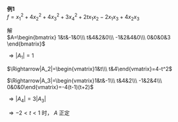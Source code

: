 **例1**  
 $f=x_1^2+4x_2^2+4x_3^2+3x_4^2+2tx_1x_2-2x_1x_3+4x_2x_3$   
  
解  
 $A=\begin{bmatrix}  
1&t&-1&0\\\ t&4&2&0\\\ -1&2&4&0\\\ 0&0&0&3  
\end{bmatrix}$   
  
 $\Rightarrow|A_1|=1$   
  
 $\Rightarrow|A_2|=\begin{vmatrix}1&t\\\ t&4\end{vmatrix}=4-t^2$   
  
 $\Rightarrow|A_3|=\begin{vmatrix}1&t&-1\\\ t&4&2\\\ -1&2&4\\\ 0&0&0\end{vmatrix}=-4(t-1)(t+2)$   
  
 $\Rightarrow|A_4|=3|A_3|$   
  
 $\Rightarrow-2<t<1$ 时， $A$ 正定  
